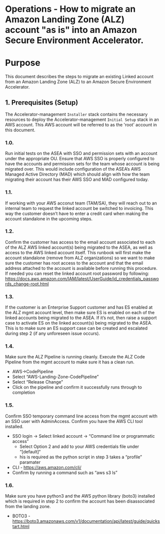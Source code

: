 # Operations - How to migrate an Amazon Landing Zone (ALZ) account "as is" into an Amazon Secure Environment Accelerator.

# Purpose

This document describes the steps to migrate an existing Linked account from an Amazon Landing Zone (ALZ) to an Amazon Secure Environment Accelerator.

## 1. Prerequisites (Setup)

The Accelerator-management `Installer` stack contains the necessary resources to deploy the Accelerator-management `Initial Setup` stack in an AWS account. This AWS account will be referred to as the 'root' account in this document.

### 1.0.

Run initial tests on the ASEA with SSO and permission sets with an account under the appropriate OU.  Ensure that AWS SSO is properly configured to have the accounts and permission sets for the team whose account is being migrated over. This would include configuration of the ASEA’s AWS Managed Active Directory (MAD) which should align with how the team migrating their account has their AWS SSO and MAD configured today.

### 1.1.

If working with your AWS acconut team (TAM/SA), they will reach out to an internal team to request the linked account be switched to invoicing.  This way the customer doesn’t have to enter a credit card when making the account standalone in the upcoming steps.

### 1.2.

Confirm the customer has access to the email account associated to each of the ALZ AWS linked account(s) being migrated to the ASEA, as well as access to the AWS linked account itself.  This runbook will first make the account standalone (remove from ALZ organizations) so we want to make sure the customer has root access to the account and that the email address attached to the account is available before running this procedure.  If needed you can reset the linked account root password by following: https://docs.aws.amazon.com/IAM/latest/UserGuide/id_credentials_passwords_change-root.html

### 1.3.

If the customer is an Enterprise Support customer and has ES enabled at the ALZ mgmt account level, then make sure ES is enabled on each of the linked accounts being migrated to the ASEA.   If it’s not, then raise a support case to activate ES on the linked account(s) being migrated to the ASEA.    This is to make sure an ES support case can be created and escalated during step 2 (if any unforeseen issue occurs).

### 1.4.

Make sure the ALZ Pipeline is running cleanly.    Execute the ALZ Code Pipeline from the mgmt account to make sure it has a clean run.
- AWS→CodePipeline
- Select “AWS-Landing-Zone-CodePipeline”
- Select “Release Change”
- Click on the pipeline and confirm it successfully runs through to completion

### 1.5.

Confirm SSO temporary command line access from the mgmt account with an SSO user with AdminAccess. Confirm you have the AWS CLI tool installed.
- SSO login → Select linked account → “Command line or programmatic access”
  - Select Option 2 and add to your AWS credentials file under “[default]“
  - his is required as the python script in step 3 takes a “profile” paramater
- CLI - https://aws.amazon.com/cli/
- Confirm by running a command such as “aws s3 ls”

### 1.6.

Make sure you have python3 and the AWS python library (boto3) installed which is required in step 2 to confirm the account has been disassociated from the landing zone.
- BOTO3 - https://boto3.amazonaws.com/v1/documentation/api/latest/guide/quickstart.html

